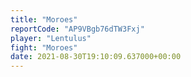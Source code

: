 ```yaml
---
title: "Moroes"
reportCode: "AP9VBgb76dTW3Fxj"
player: "Lentulus"
fight: "Moroes"
date: 2021-08-30T19:10:09.637000+00:00
---
```

